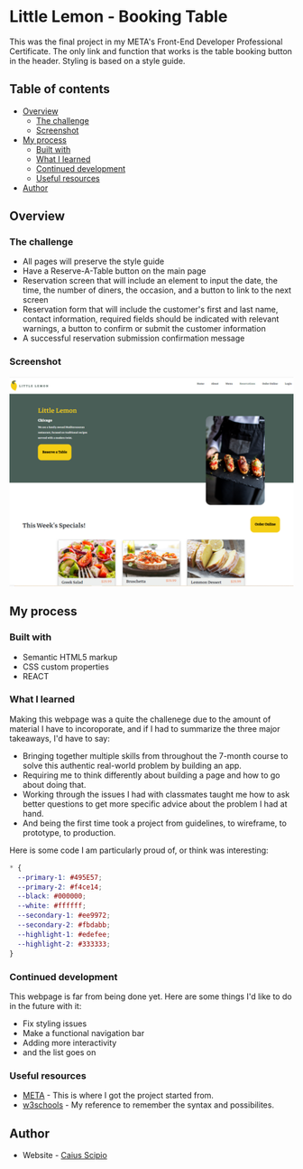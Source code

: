 # Little Lemon - Booking Table

This was the final project in my META's Front-End Developer Professional Certificate. The only link and function that works is the table booking button in the header. Styling is based on a style guide.

## Table of contents

- [Overview](#overview)
  - [The challenge](#the-challenge)
  - [Screenshot](#screenshot)
- [My process](#my-process)
  - [Built with](#built-with)
  - [What I learned](#what-i-learned)
  - [Continued development](#continued-development)
  - [Useful resources](#useful-resources)
- [Author](#author)

## Overview

### The challenge

  - All pages will preserve the style guide
  - Have a Reserve-A-Table button on the main page
  - Reservation screen that will include an element to input the date, the time, the number of diners, the occasion, and a button to link to the next screen
  - Reservation form that will include the customer's first and last name, contact information, required fields should be indicated with relevant warnings, a button to confirm or submit the customer information
  - A successful reservation submission confirmation message

### Screenshot

![](./src/Images/little_lemon_homepage.png)

## My process

### Built with

- Semantic HTML5 markup
- CSS custom properties
- REACT

### What I learned

Making this webpage was a quite the challenege due to the amount of material I have to incoroporate, and if I had to summarize the three major takeaways, I'd have to say:
- Bringing together multiple skills from throughout the 7-month course to solve this authentic real-world problem by building an app.
- Requiring me to think differently about building a page and how to go about doing that.
- Working through the issues I had with classmates taught me how to ask better questions to get more specific advice about the problem I had at hand.
- And being the first time took a project from guidelines, to wireframe, to prototype, to production.

Here is some code I am particularly proud of, or think was interesting:

```css
* {
  --primary-1: #495E57;
  --primary-2: #f4ce14;
  --black: #000000;
  --white: #ffffff;
  --secondary-1: #ee9972;
  --secondary-2: #fbdabb;
  --highlight-1: #edefee;
  --highlight-2: #333333;
}
```

### Continued development

This webpage is far from being done yet. Here are some things I'd like to do in the future with it:
  - Fix styling issues
  - Make a functional navigation bar
  - Adding more interactivity
  - and the list goes on

### Useful resources

- [META](https://www.coursera.org/professional-certificates/meta-front-end-developer) - This is where I got the project started from.
- [w3schools](https://www.w3schools.com/) - My reference to remember the syntax and possibilites.

## Author

- Website - [Caius Scipio](https://caius-scipio.github.io/Portfolio/)
